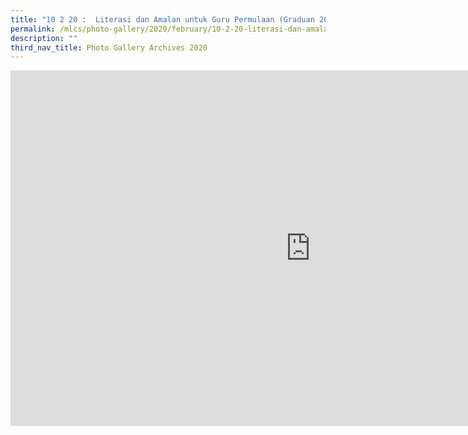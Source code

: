 ```yaml
---
title: "10 2 20 :  Literasi dan Amalan untuk Guru Permulaan (Graduan 2019)"
permalink: /mlcs/photo-gallery/2020/february/10-2-20-literasi-dan-amalan-untuk-guru-permulaan-graduan-2019/
description: ""
third_nav_title: Photo Gallery Archives 2020
---
```

<iframe allowfullscreen="true" height="569" width="960" frameborder="0" src="https://docs.google.com/presentation/d/e/2PACX-1vRVzqSXTxrF2k9qCj0HLuvqQn_Bpr-U8z935Nu0MK0x5eQHbben03iSldllvzz_qvwUpc24-3QZ36wk/embed?start=false&amp;loop=false&amp;delayms=3000"></iframe>